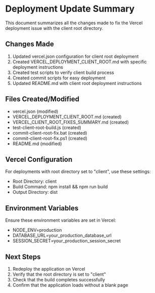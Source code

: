 # Deployment Update Summary

This document summarizes all the changes made to fix the Vercel deployment issue with the client root directory.

## Changes Made

1. Updated vercel.json configuration for client root deployment
2. Created VERCEL_DEPLOYMENT_CLIENT_ROOT.md with specific deployment instructions
3. Created test scripts to verify client build process
4. Created commit scripts for easy deployment
5. Updated README.md with client root deployment instructions

## Files Created/Modified

- vercel.json (modified)
- VERCEL_DEPLOYMENT_CLIENT_ROOT.md (created)
- VERCEL_CLIENT_ROOT_FIXES_SUMMARY.md (created)
- test-client-root-build.js (created)
- commit-client-root-fix.bat (created)
- commit-client-root-fix.ps1 (created)
- README.md (modified)

## Vercel Configuration

For deployments with root directory set to "client", use these settings:

- Root Directory: client
- Build Command: npm install && npm run build
- Output Directory: dist

## Environment Variables

Ensure these environment variables are set in Vercel:

- NODE_ENV=production
- DATABASE_URL=your_production_database_url
- SESSION_SECRET=your_production_session_secret

## Next Steps

1. Redeploy the application on Vercel
2. Verify that the root directory is set to "client"
3. Check that the build completes successfully
4. Confirm that the application loads without a blank page